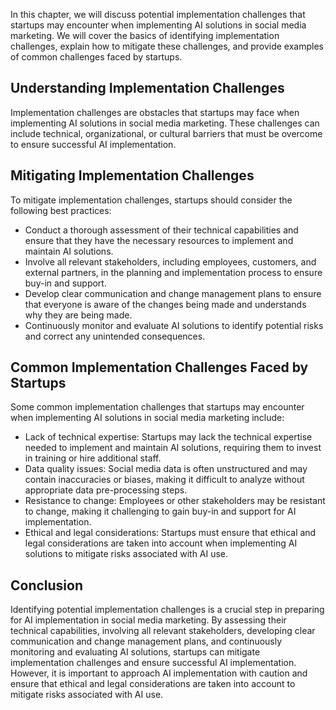 
In this chapter, we will discuss potential implementation challenges that startups may encounter when implementing AI solutions in social media marketing. We will cover the basics of identifying implementation challenges, explain how to mitigate these challenges, and provide examples of common challenges faced by startups.

Understanding Implementation Challenges
---------------------------------------

Implementation challenges are obstacles that startups may face when implementing AI solutions in social media marketing. These challenges can include technical, organizational, or cultural barriers that must be overcome to ensure successful AI implementation.

Mitigating Implementation Challenges
------------------------------------

To mitigate implementation challenges, startups should consider the following best practices:

* Conduct a thorough assessment of their technical capabilities and ensure that they have the necessary resources to implement and maintain AI solutions.
* Involve all relevant stakeholders, including employees, customers, and external partners, in the planning and implementation process to ensure buy-in and support.
* Develop clear communication and change management plans to ensure that everyone is aware of the changes being made and understands why they are being made.
* Continuously monitor and evaluate AI solutions to identify potential risks and correct any unintended consequences.

Common Implementation Challenges Faced by Startups
--------------------------------------------------

Some common implementation challenges that startups may encounter when implementing AI solutions in social media marketing include:

* Lack of technical expertise: Startups may lack the technical expertise needed to implement and maintain AI solutions, requiring them to invest in training or hire additional staff.
* Data quality issues: Social media data is often unstructured and may contain inaccuracies or biases, making it difficult to analyze without appropriate data pre-processing steps.
* Resistance to change: Employees or other stakeholders may be resistant to change, making it challenging to gain buy-in and support for AI implementation.
* Ethical and legal considerations: Startups must ensure that ethical and legal considerations are taken into account when implementing AI solutions to mitigate risks associated with AI use.

Conclusion
----------

Identifying potential implementation challenges is a crucial step in preparing for AI implementation in social media marketing. By assessing their technical capabilities, involving all relevant stakeholders, developing clear communication and change management plans, and continuously monitoring and evaluating AI solutions, startups can mitigate implementation challenges and ensure successful AI implementation. However, it is important to approach AI implementation with caution and ensure that ethical and legal considerations are taken into account to mitigate risks associated with AI use.

